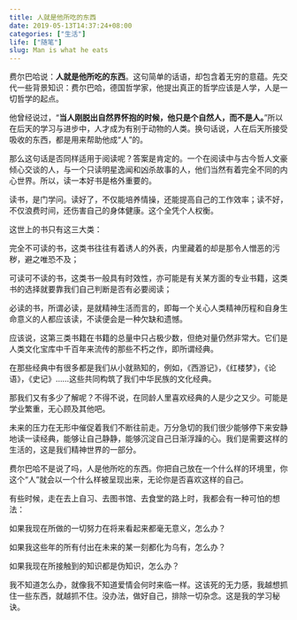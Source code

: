 ```yaml
---
title: 人就是他所吃的东西
date: 2019-05-13T14:37:24+08:00
categories: ["生活"]
life: ["随笔"]
slug: Man is what he eats
---
```


费尔巴哈说：**人就是他所吃的东西**。这句简单的话语，却包含着无穷的意蕴。先交代一些背景知识：费尔巴哈，德国哲学家，他提出真正的哲学应该是人学，人是一切哲学的起点。

他曾经说过，“**当人刚脱出自然界怀抱的时候，他只是个自然人，而不是人。**”所以在后天的学习与进步中，人才成为有别于动物的人类。换句话说，人在后天所接受吸收的东西，都是用来帮助他成“人”的。

那么这句话是否同样适用于阅读呢？答案是肯定的。一个在阅读中与古今哲人文豪倾心交谈的人，与一个只读明星逸闻和凶杀故事的人，他们当然有着完全不同的内心世界。所以，读一本好书是格外重要的。

读书，是门学问。读好了，不仅能培养情操，还能提高自己的工作效率；读不好，不仅浪费时间，还伤害自己的身体健康。这个全凭个人权衡。

这世上的书只有这三大类：

完全不可读的书，这类书往往有着诱人的外表，内里藏着的却是那令人憎恶的污秽，避之唯恐不及；

可读可不读的书，这类书一般具有时效性，亦可能是有关某方面的专业书籍，这类书的选择就要靠我们自己判断是否有必要阅读；

必读的书，所谓必读，是就精神生活而言的，即每一个关心人类精神历程和自身生命意义的人都应该读，不读便会是一种欠缺和遗憾。

应该说，这第三类书籍在书籍的总量中只占极少数，但绝对量仍然非常大。它们是人类文化宝库中千百年来流传的那些不朽之作，即所谓经典。

在那些经典中有很多都是我们从小就熟知的，例如，《西游记》，《红楼梦》，《论语》，《史记》……这些共同构筑了我们中华民族的文化经典。

那我们又有多少了解呢？不得不说，在同龄人里喜欢经典的人是少之又少。可能是学业繁重，无心顾及其他吧。

未来的压力在无形中催促着我们不断往前走。万分急切的我们很少能够停下来安静地读一读经典，能够让自己静静，能够沉淀自己日渐浮躁的心。我们是需要这样的生活的，这是我们精神世界的一部分。

费尔巴哈不是说了吗，人是他所吃的东西。你把自己放在一个什么样的环境里，你这个“人”就会以一个什么样被呈现出来，无论你是否喜欢这样的自己。

有些时候，走在去上自习、去图书馆、去食堂的路上时，我都会有一种可怕的想法：

如果我现在所做的一切努力在将来看起来都毫无意义，怎么办？

如果我这些年的所有付出在未来的某一刻都化为乌有，怎么办？

如果我现在所接触到的知识都是伪知识，怎么办？

我不知道怎么办，就像我不知道爱情会何时来临一样。这该死的无力感，我越想抓住一些东西，就越抓不住。没办法，做好自己，排除一切杂念。这是我的学习秘诀。